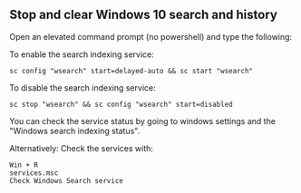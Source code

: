 ## Stop and clear Windows 10 search and history

Open an elevated command prompt (no powershell) and type the following:

To enable the search indexing service:

```
sc config "wsearch" start=delayed-auto && sc start "wsearch"
```

To disable the search indexing service:

```
sc stop "wsearch" && sc config "wsearch" start=disabled
```

You can check the service status by going to windows settings and the "Windows search indexing status".

Alternatively: Check the services with: 

```
Win + R
services.msc
Check Windows Search service
```

